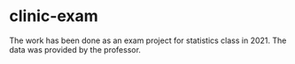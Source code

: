 # clinic-exam
The work has been done as an exam project for statistics class in 2021.
The data was provided by the professor.
